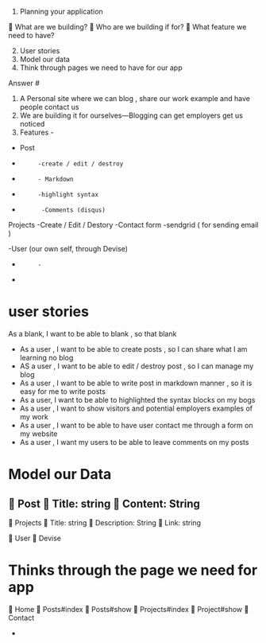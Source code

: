 1.	Planning your application

	What are we building?
	Who are we building if for?
	What feature we need to have?


2.	User stories
3.	Model our data
4.	Think through pages we need to have for our app

Answer #

1.	A Personal site where we can blog , share our work example and have people contact us
2.	We are building it for ourselves—Blogging can get employers get us noticed
3.	Features -  
-	Post
-	       -create / edit / destroy
-	       - Markdown
-	       -highlight syntax
-	        -Comments (disqus)
Projects
		   -Create / Edit / Destory
        -Contact form
        -sendgrid ( for sending email )

-User (our own self, through Devise)

-	       -
-

# user stories
As a blank, I want to be able to blank , so that blank
-	As a user , I want to be able to create posts , so I can share what I am learning no blog
-	AS a user , I want to be able to edit / destroy post , so I can manage my blog
-	As a user , I want to be able to write post in markdown manner , so it is easy for me to write posts
-	As a user, I want to be able to highlighted the syntax blocks on my bogs
-	As a user , I want to show visitors and potential employers examples of my work
-	As a user , I want to be able to have user contact me through a form on my website  
-	As a user , I want my users to be able to leave comments on my posts





# Model our Data
	Post
	Title: string
	Content: String
-
	Projects
	Title: string
	Description: String
	Link: string

	User
	Devise


# Thinks through the page we need for app

	Home
	Posts#index
	Posts#show
	Projects#index
	Project#show
	Contact





-
